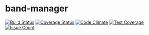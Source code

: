 # band-manager
[![Build Status](https://travis-ci.org/ericcastoldi/band-manager.svg?branch=master)](https://travis-ci.org/ericcastoldi/band-manager)
[![Coverage Status](https://coveralls.io/repos/github/ericcastoldi/band-manager/badge.svg?branch=feature%2Fcoverage)](https://coveralls.io/github/ericcastoldi/band-manager?branch=feature%2Fcoverage)
[![Code Climate](https://codeclimate.com/github/ericcastoldi/band-manager/badges/gpa.svg)](https://codeclimate.com/github/ericcastoldi/band-manager)
[![Test Coverage](https://codeclimate.com/github/ericcastoldi/band-manager/badges/coverage.svg)](https://codeclimate.com/github/ericcastoldi/band-manager/coverage)
[![Issue Count](https://codeclimate.com/github/ericcastoldi/band-manager/badges/issue_count.svg)](https://codeclimate.com/github/ericcastoldi/band-manager)